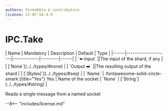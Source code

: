 ```yaml
---
authors: Formabble & contributors
license: CC-BY-SA-4.0
---
```



# IPC.Take

<div class="sh-parameters" markdown="1">
| Name | Mandatory | Description | Default | Type |
|------|---------------------|-------------|---------|------|
| `⬅️ Input` ||The input of the shard, if any | | [`None`](../../types/#none) |
| `Output ➡️` ||The resulting output of the shard | | [`[Bytes]`](../../types/#seq) |
| `Name` | :fontawesome-solid-circle-xmark:{title="Yes"} Yes  | Name of the socket | `None` | [`String`](../../types/#string) |

</div>

Reads a single message from a named socket

--8<-- "includes/license.md"

